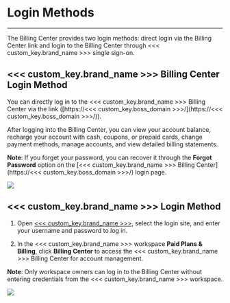 # Login Methods
---

The Billing Center provides two login methods: direct login via the Billing Center link and login to the Billing Center through <<< custom_key.brand_name >>> single sign-on.

## <<< custom_key.brand_name >>> Billing Center Login Method

You can directly log in to the <<< custom_key.brand_name >>> Billing Center via the link ([https://<<< custom_key.boss_domain >>>/](https://<<< custom_key.boss_domain >>>/)).

After logging into the Billing Center, you can view your account balance, recharge your account with cash, coupons, or prepaid cards, change payment methods, manage accounts, and view detailed billing statements.

**Note**: If you forget your password, you can recover it through the **Forgot Password** option on the [<<< custom_key.brand_name >>> Billing Center](https://<<< custom_key.boss_domain >>>/) login page.

![](img/3.billing_cost_1.png)

## <<< custom_key.brand_name >>> Login Method

1. Open [<<< custom_key.brand_name >>>](https://auth.guance.com/login/pwd), select the login site, and enter your username and password to log in.

2. In the <<< custom_key.brand_name >>> workspace **Paid Plans & Billing**, click **Billing Center** to access the <<< custom_key.brand_name >>> Billing Center for account management.

**Note**: Only workspace owners can log in to the Billing Center without entering credentials from the <<< custom_key.brand_name >>> workspace.

![](img/3.billing_cost_2.png)